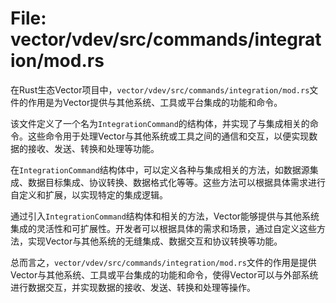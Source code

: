 # File: vector/vdev/src/commands/integration/mod.rs

在Rust生态Vector项目中，`vector/vdev/src/commands/integration/mod.rs`文件的作用是为Vector提供与其他系统、工具或平台集成的功能和命令。

该文件定义了一个名为`IntegrationCommand`的结构体，并实现了与集成相关的命令。这些命令用于处理Vector与其他系统或工具之间的通信和交互，以便实现数据的接收、发送、转换和处理等功能。

在`IntegrationCommand`结构体中，可以定义各种与集成相关的方法，如数据源集成、数据目标集成、协议转换、数据格式化等等。这些方法可以根据具体需求进行自定义和扩展，以实现特定的集成逻辑。

通过引入`IntegrationCommand`结构体和相关的方法，Vector能够提供与其他系统集成的灵活性和可扩展性。开发者可以根据具体的需求和场景，通过自定义这些方法，实现Vector与其他系统的无缝集成、数据交互和协议转换等功能。

总而言之，`vector/vdev/src/commands/integration/mod.rs`文件的作用是提供Vector与其他系统、工具或平台集成的功能和命令，使得Vector可以与外部系统进行数据交互，并实现数据的接收、发送、转换和处理等操作。

